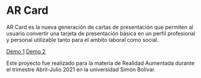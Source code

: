 # AR Card

AR Card es la nueva generación de cartas de presentación que permiten al usuario convertir una tarjeta de presentación básica en un perfil profesional y personal utilizable tanto para el ambito laboral como social.

[Demo 1](https://www.youtube.com/watch?v=xTpiiizEpSI)
[Demo 2](https://www.youtube.com/watch?v=Y8tZVMkM0X4)

Este proyecto fue realizado para la materia de Realidad Aumentada durante el trimestre Abril-Julio 2021 en la universidad Simón Bolívar.

